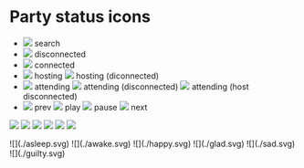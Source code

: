 # Party status icons

- ![](./search.svg) search
- ![](./asleep.svg) disconnected
- ![](./awake.svg) connected
- ![](./happy.svg) hosting ![](./guilty.svg) hosting (diconnected)
- ![](./glad.svg) attending ![](./sad.svg) attending (disconnected) ![](./sad.svg) attending (host disconnected)
- ![](./prev.svg) prev ![](./play.svg) play ![](./pause.svg) pause ![](./next.svg) next

<style>
  .markdown-preview img {
    width: 48px;
    height: 48px;
    margin-right: 5px;
  }
  .markdown-preview p {
    horizontal-align: middle;
  }
  .markdown-preview li {
    height: 100px;
    list-style: none;
  }
</style>



![](./asleep.svg)
![](./awake.svg)
![](./happy.svg)
![](./glad.svg)
![](./sad.svg)
![](./guilty.svg)
<div class="overlapping">
  ![](./asleep.svg)
  ![](./awake.svg)
  ![](./happy.svg)
  ![](./glad.svg)
  ![](./sad.svg)
  ![](./guilty.svg)
</div>

<style>
  .overlapping img {
    position: absolute
  }
</style>
